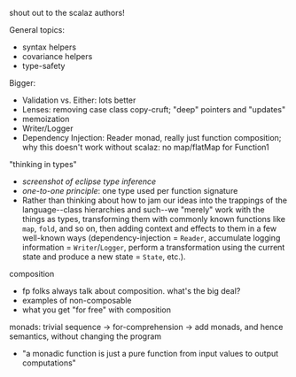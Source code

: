 shout out to the scalaz authors!

General topics:

 * syntax helpers
 * covariance helpers
 * type-safety

Bigger:

 * Validation vs. Either: lots better
 * Lenses: removing case class copy-cruft; "deep" pointers and "updates"
 * memoization
 * Writer/Logger
 * Dependency Injection: Reader monad, really just function composition; why this doesn't work without scalaz: no map/flatMap for Function1

"thinking in types"
 * _screenshot of eclipse type inference_
 * _one-to-one principle_: one type used per function signature
 * Rather than thinking about how to jam our ideas into the trappings of the language--class hierarchies and such--we "merely" work with the things as types, transforming them with commonly known functions like `map`, `fold`, and so on, then adding context and effects to them in a few well-known ways (dependency-injection = `Reader`, accumulate logging information = `Writer`/`Logger`, perform a transformation using the current state and produce a new state = `State`, etc.).

composition
 * fp folks always talk about composition. what's the big deal? 
 * examples of non-composable
 * what you get "for free" with composition

monads: trivial sequence -> for-comprehension -> add monads, and hence semantics, without changing the program
 * "a monadic function is just a pure function from input values to output computations"
